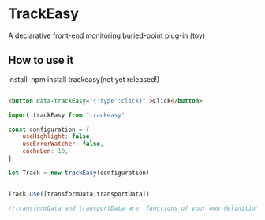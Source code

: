 # TrackEasy

A declarative front-end monitoring buried-point plug-in (toy)

## How to use it

install:
npm install trackeasy(not yet released!)

```html

<button data-trackEasy="{'type':click}" >Click</button>

````

```js
import trackEasy from "trackeasy"

const configuration = {
    useHighlight: false,
    useErrorWatcher: false,
    cacheLen: 10,
}

let Track = new trackEasy(configuration)


Track.use([transformData,transportData])

//transformData and transportData are  functions of your own definition

```
